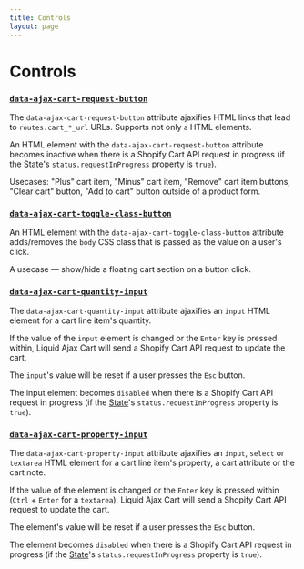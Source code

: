 ```yaml
---
title: Controls
layout: page
---
```


# Controls

### [`data-ajax-cart-request-button`](/v1/reference/data-ajax-cart-request-button/)

The `data-ajax-cart-request-button` attribute ajaxifies HTML links that lead to `routes.cart_*_url` URLs. Supports not only `a` HTML elements.

An HTML element with the `data-ajax-cart-request-button` attribute becomes inactive when there is a Shopify Cart API request in progress (if the [State](/v1/reference/state/)'s `status.requestInProgress` property is `true`).

Usecases: "Plus" cart item, "Minus" cart item, "Remove" cart item buttons, "Clear cart" button, "Add to cart" button outside of a product form.


### [`data-ajax-cart-toggle-class-button`](/v1/reference/data-ajax-cart-toggle-class-button/)

An HTML element with the `data-ajax-cart-toggle-class-button` attribute adds/removes the `body` CSS class that is passed as the value on a user's click.

A usecase — show/hide a floating cart section on a button click.

### [`data-ajax-cart-quantity-input`](/v1/reference/data-ajax-cart-quantity-input/)

The `data-ajax-cart-quantity-input` attribute ajaxifies an `input` HTML element for a cart line item's quantity.

If the value of the `input` element is changed or the `Enter` key is pressed within, Liquid Ajax Cart will send a Shopify Cart API request to update the cart.

The `input`'s value will be reset if a user presses the `Esc` button.

The input element becomes `disabled` when there is a Shopify Cart API request in progress (if the [State](/v1/reference/state/)'s `status.requestInProgress` property is `true`).

### [`data-ajax-cart-property-input`](/v1/reference/data-ajax-cart-property-input/)

The `data-ajax-cart-property-input` attribute ajaxifies an `input`, `select` or `textarea` HTML element for a cart line item's property, a cart attribute or the cart note.

If the value of the element is changed or the `Enter` key is pressed within (`Ctrl` + `Enter` for a `textarea`), Liquid Ajax Cart will send a Shopify Cart API request to update the cart.

The element's value will be reset if a user presses the `Esc` button.

The element becomes `disabled` when there is a Shopify Cart API request in progress (if the [State](/v1/reference/state/)'s `status.requestInProgress` property is `true`).